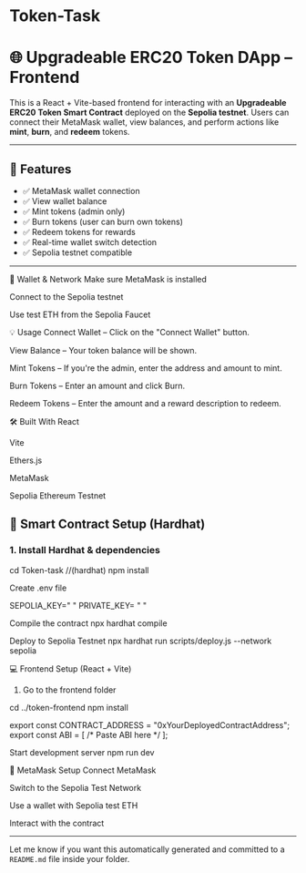 # Token-Task
# 🌐 Upgradeable ERC20 Token DApp – Frontend

This is a React + Vite-based frontend for interacting with an **Upgradeable ERC20 Token Smart Contract** deployed on the **Sepolia testnet**. Users can connect their MetaMask wallet, view balances, and perform actions like **mint**, **burn**, and **redeem** tokens.

---

## 🚀 Features

- ✅ MetaMask wallet connection
- ✅ View wallet balance
- ✅ Mint tokens (admin only)
- ✅ Burn tokens (user can burn own tokens)
- ✅ Redeem tokens for rewards
- ✅ Real-time wallet switch detection
- ✅ Sepolia testnet compatible

---

🔗 Wallet & Network
Make sure MetaMask is installed

Connect to the Sepolia testnet

Use test ETH from the Sepolia Faucet

💡 Usage
Connect Wallet – Click on the "Connect Wallet" button.

View Balance – Your token balance will be shown.

Mint Tokens – If you're the admin, enter the address and amount to mint.

Burn Tokens – Enter an amount and click Burn.

Redeem Tokens – Enter the amount and a reward description to redeem.

🛠 Built With
React

Vite

Ethers.js

MetaMask

Sepolia Ethereum Testnet



## 🧪 Smart Contract Setup (Hardhat)

### 1. Install Hardhat & dependencies

cd Token-task  //(hardhat)
npm install

Create .env file 

SEPOLIA_KEY=" "
PRIVATE_KEY= " "

Compile the contract
  npx hardhat compile

Deploy to Sepolia Testnet
  npx hardhat run scripts/deploy.js --network sepolia

💻 Frontend Setup (React + Vite)
1. Go to the frontend folder

cd ../token-frontend
npm install

export const CONTRACT_ADDRESS = "0xYourDeployedContractAddress";
export const ABI = [ /* Paste ABI here */ ];

Start development server
npm run dev

🦊 MetaMask Setup
Connect MetaMask

Switch to the Sepolia Test Network

Use a wallet with Sepolia test ETH

Interact with the contract


---

Let me know if you want this automatically generated and committed to a `README.md` file inside your folder.
